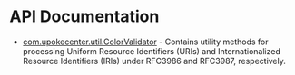 # API Documentation

* [com.upokecenter.util.ColorValidator](com.upokecenter.util.ColorValidator.md) -
Contains utility methods for processing Uniform Resource Identifiers (URIs)
 and Internationalized Resource Identifiers (IRIs) under RFC3986 and
 RFC3987, respectively.
